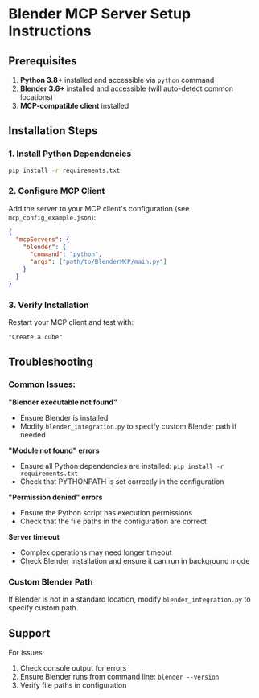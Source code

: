 # Blender MCP Server Setup Instructions

## Prerequisites

1. **Python 3.8+** installed and accessible via `python` command
2. **Blender 3.6+** installed and accessible (will auto-detect common locations)
3. **MCP-compatible client** installed

## Installation Steps

### 1. Install Python Dependencies

```bash
pip install -r requirements.txt
```

### 2. Configure MCP Client

Add the server to your MCP client's configuration (see `mcp_config_example.json`):

```json
{
  "mcpServers": {
    "blender": {
      "command": "python", 
      "args": ["path/to/BlenderMCP/main.py"]
    }
  }
}
```

### 3. Verify Installation

Restart your MCP client and test with:
```
"Create a cube"
```

## Troubleshooting

### Common Issues:

**"Blender executable not found"**
- Ensure Blender is installed
- Modify `blender_integration.py` to specify custom Blender path if needed

**"Module not found" errors**
- Ensure all Python dependencies are installed: `pip install -r requirements.txt`
- Check that PYTHONPATH is set correctly in the configuration

**"Permission denied" errors**
- Ensure the Python script has execution permissions
- Check that the file paths in the configuration are correct

**Server timeout**
- Complex operations may need longer timeout
- Check Blender installation and ensure it can run in background mode

### Custom Blender Path

If Blender is not in a standard location, modify `blender_integration.py` to specify custom path.

## Support

For issues:
1. Check console output for errors
2. Ensure Blender runs from command line: `blender --version`
3. Verify file paths in configuration